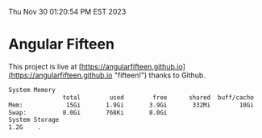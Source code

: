 Thu Nov 30 01:20:54 PM EST 2023

# Angular Fifteen


This project is live at [https://angularfifteen.github.io](https://angularfifteen.github.io "fifteen!") thanks to Github.

```bash
System Memory
               total        used        free      shared  buff/cache   available
Mem:            15Gi       1.9Gi       3.9Gi       332Mi        10Gi        13Gi
Swap:          8.0Gi       768Ki       8.0Gi
System Storage
1.2G	.
```
```bash
